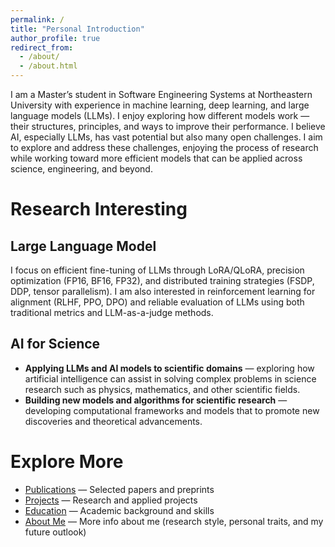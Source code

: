 ```yaml
---
permalink: /
title: "Personal Introduction"
author_profile: true
redirect_from: 
  - /about/
  - /about.html
---
```


I am a Master’s student in Software Engineering Systems at Northeastern University with experience in machine learning, deep learning, and large language models (LLMs). I enjoy exploring how different models work — their structures, principles, and ways to improve their performance. I believe AI, especially LLMs, has vast potential but also many open challenges. I aim to explore and address these challenges, enjoying the process of research while working toward more efficient models that can be applied across science, engineering, and beyond.

Research Interesting
======

Large Language Model
-----

I focus on efficient fine-tuning of LLMs through LoRA/QLoRA, precision optimization (FP16, BF16, FP32), and distributed training strategies (FSDP, DDP, tensor parallelism). I am also interested in reinforcement learning for alignment (RLHF, PPO, DPO) and reliable evaluation of LLMs using both traditional metrics and LLM-as-a-judge methods.

AI for Science
------

-  **Applying LLMs and AI models to scientific domains** — exploring how artificial intelligence can assist in solving complex problems in science research such as physics, mathematics, and other scientific fields.  
- **Building new models and algorithms for scientific research** — developing computational frameworks and models that to promote new discoveries and theoretical advancements.

Explore More
======
- [Publications](/publications) — Selected papers and preprints
- [Projects](/projects) — Research and applied projects
- [Education](/education) — Academic background and skills
- [About Me](/about-me) — More info about me (research style, personal traits, and my future outlook)